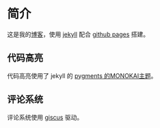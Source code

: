 # 简介

这是我的[博客](https://intdance.github.io)，使用 [jekyll](http://jekyllrb.com/) 配合 [github pages](https://pages.github.com/) 搭建。

## 代码高亮
代码高亮使用了 jekyll 的 [pygments 的MONOKAI主题](http://jwarby.github.io/jekyll-pygments-themes/languages/javascript.html)。

## 评论系统
评论系统使用 [giscus](https://giscus.app/zh-CN) 驱动。
